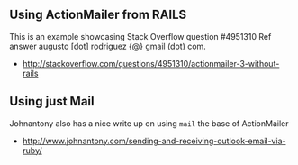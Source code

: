 ## Using ActionMailer from RAILS

This is an example showcasing Stack Overflow question #4951310
Ref answer augusto [dot] rodriguez {@} gmail (dot) com.

- http://stackoverflow.com/questions/4951310/actionmailer-3-without-rails

## Using just Mail 

Johnantony also has a nice write up on using `mail` the base of ActionMailer

 - http://www.johnantony.com/sending-and-receiving-outlook-email-via-ruby/
